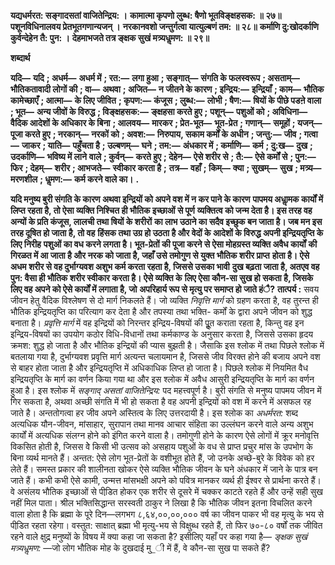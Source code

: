 **यद्यधर्मरत: सङ्गादसतां वाजितेन्द्रिय: ।** **कामात्मा कृपणो लुब्ध: षैणो भूतविङ्क्षहसक: ॥ २७॥** **पशूनविधिनालवय प्रेतभूतगणान्यजन् ।** **नरकानवशो जन्तुर्गत्वा यात्युल्बणं तम: ॥ २८॥** **कर्माणि दु:खोदर्काणि कुर्वन्देहेन तै: पुन: ।** **देहमाभजते तत्र ङ्क्षक सुखं मत्र्यधॢमण: ॥ २९॥** 

**शब्दार्थ** 

**यदि—** **यदि** **; अधर्म—** **अधर्म में** **; रत:—** **लगा हुआ** **; सङ्गात्—** **संगति के फलस्वरूप** **; असताम्—** **भौतिकतावादी लोगों की** **; वा—** **अथवा** **; अजित—** **न जीतने के कारण** **; इन्द्रिय:—** **इन्द्रियाँ** **; काम—** **भौतिक कामेच्छाएँ** **; आत्मा—** **के लिए जीवित** **; कृपण:—** **कंजूस** **; लुब्ध:—** **लोभी** **; षैण:—** **षियों के पीछे पडऩे वाला** **; भूत—** **अन्य जीवों के विरुद्ध** **; विङ्क्षहसक:—** **ङ्क्षहसा करते हुए** **;** **पशून्—** **पशुओं को** **; अविधिना—** **वैदिक आदेशों के अधिकार के बिना** **; आलवय—** **मारकर** **; प्रेत-भूत—** **भूत-प्रेत** **; गणान्—** **समूहों** **; यजन्—** **पूजा करते हुए** **; नरकान्—** **नरकों को** **; अवश:—** **निरुपाय, सकाम कर्मों के अधीन** **; जन्तु:—** **जीव** **; गत्वा—** **जाकर** **; याति—** **पहुँचता है** **; उल्बणम्—** **घने** **; तम:—** **अंधकार में** **; कर्माणि—** **कर्म** **; दु:ख—** **दुख** **; उदर्काणि—** **भविष्य में लाने** **वाले** **; कुर्वन्—** **करते हुए** **; देहेन—** **ऐसे शरीर से** **; तै:—** **ऐसे कर्मों से** **; पुन:—** **फिर** **; देहम्—** **शरीर** **; आभजते—** **स्वीकार करता है** **;** **तत्र—** **वहाँ** **; किम्—** **क्या** **; सुखम्—** **सुख** **; मत्र्य—** **मरणशील** **; धॢमण:—** **कर्म करने वाले का।** **.** 

**यदि मनुष्य बुरी संगति के कारण अथवा इन्द्रियों को अपने वश में न कर पाने के कारण** **पापमय अधाॢमक कार्यों में लिप्त रहता है, तो ऐसा व्यक्ति निश्चित ही भौतिक इच्छाओं से पूर्ण** **व्यक्तित्व को जन्म देता है। इस तरह वह अन्यों के प्रति कंजूस, लालची तथा षियों के शरीरों** **का लाभ उठाने का सदैव इच्छुक बन जाता है। जब मन इस तरह दूषित हो जाता है, तो वह** **हिंसक तथा उग्र हो उठता है और वेदों के आदेशों के विरुद्ध अपनी इन्द्रियतृप्ति के लिए निरीह** **पशुओं का वध करने लगता है। भूत-प्रेतों की पूजा करने से ऐसा मोहग्रस्त व्यक्ति अवैध कार्यों** **की गिरळत में आ जाता है और नरक को जाता है, जहाँ उसे तमोगुण से युक्त भौतिक शरीर प्राप्त** **होता है। ऐसे अधम शरीर से वह दुर्भाग्यवश अशुभ कर्म करता रहता है, जिससे उसका भावी** **दुख बढ़ता जाता है, अतएव वह पुन: वैसा ही भौतिक शरीर स्वीकार करता है। ऐसे व्यक्ति के** **लिए ऐसा कौन-सा सुख हो सकता है, जिसके लिए वह अपने को ऐसे कार्यों में लगाता है, जो** **अपरिहार्य रूप से मृत्यु पर समाप्त हो जाते हंै?** **तात्पर्य :** सवय जीवन हेतु वैदिक विश्लेषण से दो मार्ग निकलते हैं। जो व्यक्ति *निवृत्ति मार्ग* को ग्रहण करता है, वह तुरन्त ही भौतिक इन्द्रियतृप्ति का परित्याग कर देता है और तपस्या तथा भक्ति- कर्मों के द्वारा अपने जीवन को शुद्ध बनाता है। *प्रवृत्ति मार्ग* में वह इन्द्रियों को निरन्तर इन्द्रिय-विषयों की पूॢत कराता रहता है, किन्तु वह इन इन्द्रिय-विषयों का उपयोग कठोर विधि-विधानों तथा कर्मकाण्ड के अनुसार करता है, जिससे उसका हृदय क्रमश: शुद्ध हो जाता है और भौतिक इन्द्रियों की प्यास बुझती है। जैसाकि इस श्लोक में तथा पिछले श्लोक में बतलाया गया है, दुर्भाग्यवश प्रवृत्ति मार्ग अत्यन्त चलायमान है, जिससे जीव विरक्त होने की बजाय अपने वश से बाहर होता जाता है और इन्द्रियतृप्ति में अधिकाधिक लिप्त हो जाता है। पिछले श्लोक में नियमित वैध इन्द्रियतृप्ति के मार्ग का वर्णन किया गया था और इस श्लोक में अवैध आसुरी इन्द्रियतृप्ति के मार्ग का वर्णन हुआ है। इस श्लोक में *सङ्गाद् असतां वाजितेन्द्रिय:* पद महत्त्वपूर्ण है। बुरी संगति से मनुष्य पापमय जीवन में गिर सकता है, अथवा अच्छी संगति में भी हो सकता है वह अपनी इन्द्रियों को वश में करने में असफल रह जाते है। अन्ततोगत्वा हर जीव अपने अस्तित्व के लिए उत्तरदायी है। इस श्लोक का *अधर्मरत:* शब्द अत्यधिक यौन-जीवन, मांसाहार, सुरापान तथा मानव आचार संहिता का उल्लंघन करने वाले अन्य अशुभ कार्यों में अत्यधिक संलग्न होने को इंगित करने वाला है। तमोगुणी होने के कारण ऐसे लोगों में क्रूर मनोवृत्ति विकसित होती है, जिसस वेे किसी भी उत्सव को असहाय पशुओं के वध से प्राप्त प्रचुर मांस के उपभोग के बिना व्यर्थ मानते हैं। अन्तत: ऐसे लोग भूत-प्रेतों के वशीभूत होते हैं, जो उनके अच्छे-बुरे के विवेक को हर लेते हैं। समस्त प्रकार की शालीनता खोकर ऐसे व्यक्ति भौतिक जीवन के घने अंधकार में जाने के पात्र बन जाते हैं। कभी कभी ऐसे कामी, उन्मत्त मांसभक्षी अपने को पवित्र मानकर व्यर्थ ही ईश्वर से प्रार्थना करते हैं। वे असंलय भौतिक इच्छाओं से पीडि़त होकर एक शरीर से दूसरे में चक्कर काटते रहते हैं और उन्हें सही सुख नहीं मिल पाता। श्रील भक्तिसिद्धान्त सरस्वती ठाकुर ने लिखा है कि भौतिक जीवन इतना विचलित करने वाला होता है कि ब्रह्मा के पूरे दिन—लगभग ८,६४,००,००,००० वर्ष का जीवन पाकर भी वह मृत्यु के भय से पीडि़त रहता रहेगा। वस्तुत: साक्षात् ब्रह्मा भी मृत्यु-भय से विक्षुब्ध रहते हैं, तो फिर ७०-८० वर्षों तक जीवित रहने वाले क्षुद्र मनुष्यों के विषय में क्या कहा जा सकता है? इसीलिए यहाँ पर कहा गया है— *ङ्क्षक सुखं* *मत्र्यधॢमण:* —जो लोग भौतिक मोह के दुखदाई मु_ी में हैं, वे कौन-सा सुख पा सकते हैं?  